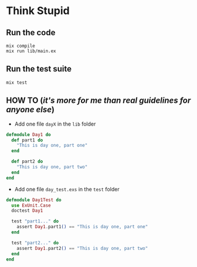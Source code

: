 # Think Stupid

## Run the code

```shell
mix compile
mix run lib/main.ex
```

## Run the test suite

```shell
mix test
```

## HOW TO (_it's more for me than real guidelines for anyone else_)

- Add one file `dayX` in the `lib` folder

```elixir
defmodule Day1 do
  def part1 do
    "This is day one, part one"
  end

  def part2 do
    "This is day one, part two"
  end
end
```

- Add one file `day_test.exs` in the `test` folder

```elixir
defmodule Day1Test do
  use ExUnit.Case
  doctest Day1

  test "part1..." do
    assert Day1.part1() == "This is day one, part one"
  end

  test "part2..." do
    assert Day1.part2() == "This is day one, part two"
  end
end
```
